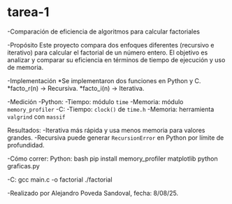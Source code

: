 # tarea-1
-Comparación de eficiencia de algoritmos para calcular factoriales

-Propósito
Este proyecto compara dos enfoques diferentes (recursivo e iterativo) para calcular el factorial de un número entero. El objetivo es analizar y comparar su eficiencia en términos de tiempo de ejecución y uso de memoria.


-Implementación
*Se implementaron dos funciones en Python y C.
*facto_r(n) → Recursiva.
*facto_i(n) → Iterativa.

-Medición
-Python:
  -Tiempo: módulo `time`
  -Memoria: módulo `memory_profiler`
-C:
  -Tiempo: `clock()` de `time.h`
  -Memoria: herramienta `valgrind` con `massif`

Resultados:
-Iterativa más rápida y usa menos memoria para valores grandes.
-Recursiva puede generar `RecursionError` en Python por límite de profundidad.

-Cómo correr:
Python:
bash
pip install memory_profiler matplotlib
python graficas.py

-C:
gcc main.c -o factorial
./factorial

-Realizado por Alejandro Poveda Sandoval, fecha: 8/08/25.